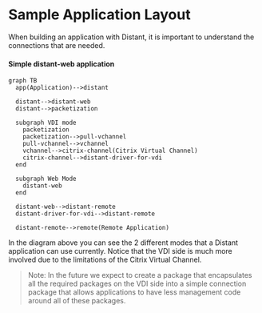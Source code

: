 # Sample Application Layout

When building an application with Distant, it is important to understand the connections that are needed.

#### Simple distant-web application

```mermaid
graph TB
  app(Application)-->distant

  distant-->distant-web
  distant-->packetization

  subgraph VDI mode
    packetization
    packetization-->pull-vchannel
    pull-vchannel-->vchannel
    vchannel-->citrix-channel(Citrix Virtual Channel)
    citrix-channel-->distant-driver-for-vdi
  end

  subgraph Web Mode
    distant-web
  end

  distant-web-->distant-remote
  distant-driver-for-vdi-->distant-remote

  distant-remote-->remote(Remote Application)

```

In the diagram above you can see the 2 different modes that a Distant application can use currently. Notice that the VDI side is much more involved due to the limitations of the Citrix Virtual Channel.

> Note: In the future we expect to create a package that encapsulates all the required packages on the VDI side into a simple connection package that allows applications to have less management code around all of these packages.
